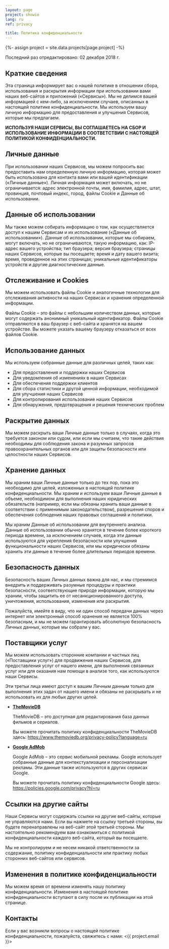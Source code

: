 ```yaml
---
layout: page
project: showio
lang: ru
ref: privacy

title: Политика конфиденциальности
---
```

{%- assign project = site.data.projects[page.project] -%}

Последний раз отредактировано: 02 декабря 2018 г.


## Краткие сведения

Эта страница информирует вас о нашей политике в отношении сбора, использования и раскрытия информации при использовании вами наших веб-сайтов и приложений («Сервисы»). Мы не делимся вашей информацией с кем-либо, за исключением случаев, описанных в настоящей политике конфиденциальности. Мы используем вашу личную информацию для предоставления и улучшения Сервисов, которые мы предлагаем.

**ИСПОЛЬЗУЯ НАШИ СЕРВИСЫ, ВЫ СОГЛАШАЕТЕСЬ НА СБОР И ИСПОЛЬЗОВАНИЕ ИНФОРМАЦИИ В СООТВЕТСТВИИ С НАСТОЯЩЕЙ ПОЛИТИКОЙ КОНФИДЕНЦИАЛЬНОСТИ.**


## Личные данные

При использовании наших Сервисов, мы можем попросить вас предоставить нам определенную личную информацию, которая может быть использована для контакта вами или вашей идентификации («Личные данные»). Личная информация может включать, но не ограничивается: адрес электронной почты, имя, фамилия, адрес, штат, провинция, почтовый индекс, город, файлы Cookie и Данные об использовании.


## Данные об использовании

Мы также можем собирать информацию о том, как осуществляется доступ к нашим Сервисам и их использование («Данные об использовании»). Данные об использовании, которые мы собираем, могут включать, но не ограничиваются, такую информацию, как: IP-адрес вашего устройства; тип браузера; версия браузера; страницы наших Сервисов, которые вы посещаете; время и дату вашего визита; время, проведенное на этих страницах; уникальные идентификаторы устройств и другие диагностические данные.


## Отслеживание и Cookies

Мы можем использовать файлы Cookie и аналогичные технологии для отслеживания активности на наших Сервисах и хранения определенной информации.

Файлы Cookie – это файлы с небольшим количеством данных, которые могут содержать анонимный уникальный идентификатор. Файлы Cookie отправляются в ваш браузер с веб-сайта и хранятся на вашем устройстве. Вы можете указать вашему браузеру отказаться от всех файлов Cookie.


## Использование данных

Мы используем собранные данные для различных целей, таких как:

- Для предоставления и поддержки наших Сервисов
- Для уведомления об изменениях в наших Сервисах
- Для обеспечения поддержки клиентов
- Для сбора статистики и другой ценной информации, необходимой для улучшения наших Сервисов
- Для контролирования использование наших Сервисов
- Для обнаружения, предотвращения и решения технических проблем


## Раскрытие данных

Мы можем раскрыть ваши Личные данные только в случаях, когда это требуется законом или судом, или если мы считаем, что такие действия необходимы для соблюдения закона и разумных запросов правоохранительных органов или для защиты безопасности или целостности наших Сервисов.


## Хранение данных

Мы храним ваши Личные данные только до тех пор, пока это необходимо для целей, изложенных в настоящей политике конфиденциальности. Мы храним и используем ваши Личные данные в объеме, необходимом для выполнения наших юридических обязательств (например, если мы обязаны хранить ваши данные в соответствии с применимым законодательством), разрешения споров и обеспечения соблюдения наших правовых соглашений и политики.

Мы храним Данные об использовании для внутреннего анализа. Данные об использовании обычно хранятся в течение более короткого периода времени, за исключением случаев, когда эти данные используются для укрепления безопасности или улучшения функциональности наших Сервисов, или мы юридически обязаны хранить эти данные в течение более длительных периодов времени.


## Безопасность данных

Безопасность ваших Личных данных важна для нас, и мы стремимся внедрить и поддерживать разумные процедуры и практики безопасности, соответствующие природе информации, которую мы храним, чтобы защитить ее от несанкционированного доступа, уничтожения, использования, изменения или раскрытия.

Пожалуйста, имейте в виду, что ни один способ передачи данных через интернет или электронный способ хранения не является 100% безопасным, и мы не можем гарантировать абсолютную безопасность Личных данных, которые мы собрали у вас.


## Поставщики услуг

Мы можем использовать сторонние компании и частных лиц («Поставщики услуг») для продвижения наших Сервисов, для предоставления услуг от нашего имени, для выполнения связанных услуг или для оказания нам помощи в анализе того, как используются наши Сервисы.

Эти третьи лица имеют доступ к вашим Личным данным только для выполнения этих задач от нашего имени и обязаны не раскрывать и не использовать их для любых других целей.

- **[TheMovieDB](https://www.themoviedb.org/)**

    TheMovieDB – это доступная для редактирования база данных фильмов и сериалов.

    Вы можете прочитать политику конфиденциальности TheMovieDB здесь: <https://www.themoviedb.org/privacy-policy?language=ru>

- **[Google AdMob](https://www.google.com/intl/en_us/admob/)**

    Google AdMob – это сервис мобильной рекламы. Google использует собранные данные для контекстуализации и персонализации рекламы. Эти данные также используются в других сервисах Google.

    Вы можете прочитать политику конфиденциальности Google здесь:  <https://policies.google.com/privacy?hl=ru>


## Ссылки на другие сайты

Наши Сервисы могут содержать ссылки на другие веб-сайты, которые не управляются нами. Если вы нажмете на ссылку третьей стороны, вы будете перенаправлены на веб-сайт этой третьей стороны. Мы настоятельно рекомендуем вам ознакомиться с политикой конфиденциальности каждого веб-сайта, который вы посещаете.

Мы не контролируем и не несем никакой ответственности за содержание, политику конфиденциальности или практику любых сторонних веб-сайтов или сервисов.


## Изменения в политике конфиденциальности

Мы можем время от времени изменять нашу политику конфиденциальности. Изменения в настоящей политике конфиденциальности вступают в силу после их публикации на этой странице.


## Контакты

Если у вас возникли вопросы о настоящей политике конфиденциальности, пожалуйста, свяжитесь с нами: <{{ project.email }}>
